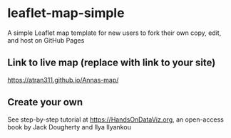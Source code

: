 # leaflet-map-simple
A simple Leaflet map template for new users to fork their own copy, edit, and host on GitHub Pages

## Link to live map (replace with link to your site)
https://atran311.github.io/Annas-map/

## Create your own
See step-by-step tutorial at https://HandsOnDataViz.org, an open-access book by Jack Dougherty and Ilya Ilyankou
